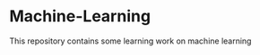 Machine-Learning
================

This repository  contains some learning work on machine learning 
